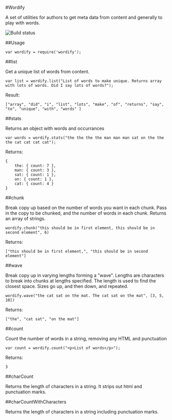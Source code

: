 #Wordify

A set of utilities for authors to get meta data from content and generally to play with words.

![Build status](https://api.travis-ci.org/roppa/wordify.svg?branch=master "Build status")

##Usage

```
var wordify = require('wordify');
```

##list

Get a unique list of words from content. 

```
var list = wordify.list("List of words to make unique. Returns array with lots of words. Did I say lots of words?");
```

Result:

```
["array", "did", "i", "list", "lots", "make", "of", "returns", "say", "to", "unique", "with", "words" ]
```

##stats

Returns an object with words and occurrances

```
var words = wordify.stats("the the the the man man man sat on the the the cat cat cat cat");
```

Returns:

```
{
	the: { count: 7 }, 
	man: { count: 3 }, 
	sat: { count: 1 }, 
	on: { count: 1 }, 
	cat: { count: 4 }
}
```

##chunk

Break copy up based on the number of words you want in each chunk. Pass in the copy to be chunked, and the number of words in each chunk. Returns an array of strings. 

```
wordify.chunk("this should be in first element, this should be in second element", 6)
```

Returns:

```
["this should be in first element,", "this should be in second element"]
```
##wave

Break copy up in varying lengths forming a "wave". Lengths are characters to break into chunks at lengths specified. The length is used to find the closest space. Sizes go up, and then down, and repeated.

```
wordify.wave("the cat sat on the mat. The cat sat on the mat", [3, 5, 10])
```
Returns:
```
["the", "cat sat", "on the mat"]
```

##count

Count the number of words in a string, removing any HTML and punctuation

```
var count = wordify.count("<p>List of words</p>");
```

Returns:

```
3
```

##charCount

Returns the length of characters in a string. It strips out html and punctuation marks.

##charCountWithCharacters

Returns the length of characters in a string including punctuation marks.